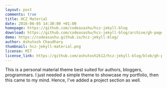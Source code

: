 ```yaml
---
layout: post
comments: true
title: HCZ Material
date: 2016-06-05 14:30:00 +01:00
homepage: https://github.com/codeasashu/hcz-jekyll-blog
download: https://github.com/codeasashu/hcz-jekyll-blog/archive/gh-pages.zip
demo: https://codeasashu.github.io/hcz-jekyll-blog/
author: Ashutosh Chaudhary
thumbnail: hcz-jekyll-material.png
license: MIT
license_link: https://github.com/ashutosh2k12/hcz-jekyll-blog/blob/gh-pages/LICENSE
---
```


This is a personal material theme best suited for authors, bloggers, programmars. I just needed a simple theme to showcase my portfolio, then this came to my mind. Hence, I've added a project section as well.
